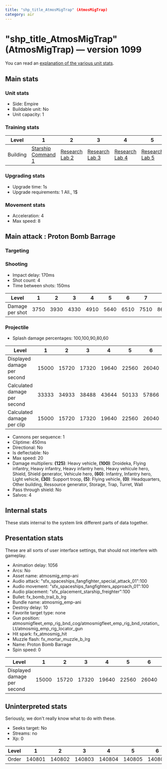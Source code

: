 ```yaml
---
title: "shp_title_AtmosMigTrap" (AtmosMigTrap)
category: air
---
```


# "shp_title_AtmosMigTrap" (AtmosMigTrap) — version 1099

You can read an [explanation  of the various unit stats](unitexplained.md).

## Main stats

### Unit stats

  * Side: Empire
  * Buildable unit: No
  * Unit capacity: 1

### Training stats

|Level   |1                                            |2                                      |3                                      |4                                      |5                                      |6                                      |7                                      |8                                      |9                                      |10                                      |
|--------|---------------------------------------------|---------------------------------------|---------------------------------------|---------------------------------------|---------------------------------------|---------------------------------------|---------------------------------------|---------------------------------------|---------------------------------------|----------------------------------------|
|Building|[Starship Command 1](empireFleetCommand.html)|[Research Lab 2](empireOffenseLab.html)|[Research Lab 3](empireOffenseLab.html)|[Research Lab 4](empireOffenseLab.html)|[Research Lab 5](empireOffenseLab.html)|[Research Lab 6](empireOffenseLab.html)|[Research Lab 7](empireOffenseLab.html)|[Research Lab 8](empireOffenseLab.html)|[Research Lab 9](empireOffenseLab.html)|[Research Lab 10](empireOffenseLab.html)|


### Upgrading stats

  * Upgrade time: 1s
  * Upgrade requirements: 1 All., 1$

### Movement stats

  * Acceleration: 4
  * Max speed: 8

## Main attack : Proton Bomb Barrage

### Targeting


### Shooting

  * Impact delay: 170ms
  * Shot count: 4
  * Time between shots: 150ms

|Level          |1   |2   |3   |4   |5   |6   |7   |8   |9   |10   |
|---------------|----|----|----|----|----|----|----|----|----|-----|
|Damage per shot|3750|3930|4330|4910|5640|6510|7510|8640|9890|11250|


### Projectile

  * Splash damage percentages: 100,100,90,80,60

|Level                       |1    |2    |3    |4    |5    |6    |7    |8    |9    |10    |
|----------------------------|-----|-----|-----|-----|-----|-----|-----|-----|-----|------|
|Displayed damage per second |15000|15720|17320|19640|22560|26040|30040|34560|39560|45000 |
|Calculated damage per second|33333|34933|38488|43644|50133|57866|66755|76800|87911|100000|
|Calculated damage per clip  |15000|15720|17320|19640|22560|26040|30040|34560|39560|45000 |


  * Cannons per sequence: 1
  * Cliptime: 450ms
  * Directional: No
  * Is deflectable: No
  * Max speed: 20
  * Damage multipliers: **(125)**: Heavy vehicle, **(100)**: Droideka, Flying infantry, Heavy infantry, Heavy infantry hero, Heavy vehicule hero, Shield, Shield generator, Vehicule hero, **(60)**: Infantry, Infantry hero, Light vehicle, **(30)**: Support troop, **(5)**: Flying vehicle, **(0)**: Headquarters, Other building, Ressource generator, Storage, Trap, Turret, Wall
  * Pass through shield: No
  * Salvos: 4

## Internal stats

These stats internal to the system link different parts of data together.


## Presentation stats

These are all sorts of user interface settings, that should not interfere with gameplay.

  * Animation delay: 1056
  * Arcs: No
  * Asset name: atmosmig_emp-ani
  * Audio attack: "sfx_spaceships_fangfighter_special_attack_01":100
  * Audio movement: "sfx_spaceships_fangfighters_approach_01":100
  * Audio placement: "sfx_placement_starship_freighter":100
  * Bullet: fx_bomb_trail_b_lrg
  * Bundle name: atmosmig_emp-ani
  * Destroy delay: 10
  * Favorite target type: none
  * Gun position: atmosmigfleet_emp_rig_bnd_cog/atmosmigfleet_emp_rig_bnd_rotation_Lt/atmosmig_emp_rig_locator_gun
  * Hit spark: fx_atmosmig_hit
  * Muzzle flash: fx_mortar_muzzle_b_lrg
  * Name: Proton Bomb Barrage
  * Spin speed: 0

|Level                      |1    |2    |3    |4    |5    |6    |7    |8    |9    |10   |
|---------------------------|-----|-----|-----|-----|-----|-----|-----|-----|-----|-----|
|Displayed damage per second|15000|15720|17320|19640|22560|26040|30040|34560|39560|45000|


## Uninterpreted stats

Seriously, we don't really know what to do with these.

  * Seeks target: No
  * Streams: no
  * Xp: 0

|Level|1     |2     |3     |4     |5     |6     |7     |8     |9     |10    |
|-----|------|------|------|------|------|------|------|------|------|------|
|Order|140801|140802|140803|140804|140805|140806|140807|140808|140809|140810|


